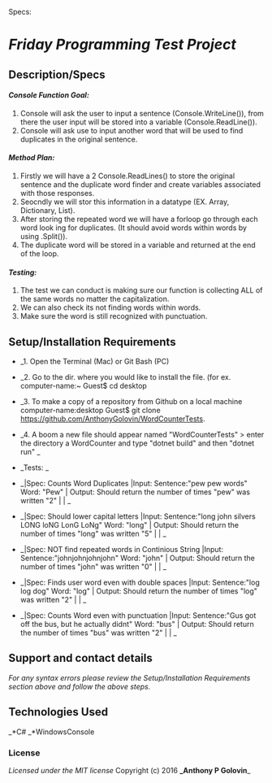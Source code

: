 Specs:
# _Friday Programming Test Project_

## Description/Specs

#### _Console Function Goal:_

1. Console will ask the user to input a sentence (Console.WriteLine()), from there the user input will be stored into a variable (Console.ReadLine()).
2. Console will ask use to input another word that will be used to find duplicates in the original sentence.

#### _Method Plan:_

1. Firstly we will have a 2 Console.ReadLines() to store the original sentence and the duplicate word finder and create variables associated with those responses.
2. Seocndly we will stor this information in a datatype (EX. Array, Dictionary, List).
3. After storing the repeated word we will have a forloop go through each word look ing for duplicates. (It should avoid words within words by using .Split()).
4. The duplicate word will be stored in a variable and returned at the end of the loop.

#### _Testing:_

1. The test we can conduct is making sure our function is collecting ALL of the same words no matter the capitalization.
2. We can also check its not finding words within words.
3. Make sure the word is still recognized with punctuation.

## Setup/Installation Requirements

* _1. Open the Terminal (Mac) or Git Bash (PC)
* _2. Go to the dir. where you would like to install the file. (for ex. computer-name:~ Guest$ cd desktop
* _3. To make a copy of a repository from Github on a local machine computer-name:desktop Guest$ git clone https://github.com/AnthonyGolovin/WordCounterTests.
* _4. A boom a new file should appear named "WordCounterTests" > enter the directory a WordCounter and type "dotnet build" and then "dotnet run" _
* _Tests: _
* _|Spec: Counts Word Duplicates |Input: Sentence:"pew pew words" Word: "Pew" | Output: Should return the number of times "pew" was written "2" | | _

* _|Spec:  Should lower capital letters |Input: Sentence:"long john silvers LONG loNG LonG LoNg" Word: "long" | Output: Should return the number of times "long" was written "5" | | _

* _|Spec: NOT find repeated words in Continious String |Input: Sentence:"johnjohnjohnjohn" Word: "john" | Output: Should return the number of times "john" was written "0" | | _

* _|Spec: Finds user word even with double spaces |Input: Sentence:"log  log  dog" Word: "log" | Output: Should return the number of times "log" was written "2" | | _

* _|Spec: Counts Word even with punctuation |Input: Sentence:"Gus got off the bus, but he actually didnt" Word: "bus" | Output: Should return the number of times "bus" was written "2" | | _




## Support and contact details

_For any syntax errors please review the Setup/Installation Requirements section above and follow the above steps._

## Technologies Used

_*C#
_*WindowsConsole
### License
*Licensed under the MIT license*
Copyright (c) 2016 **_Anthony P Golovin**_
